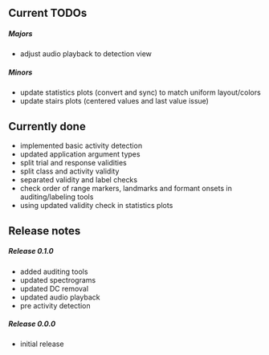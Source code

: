Current TODOs
-------------

##### Majors

- adjust audio playback to detection view

##### Minors

- update statistics plots (convert and sync) to match uniform layout/colors
- update stairs plots (centered values and last value issue)

Currently done
--------------

- implemented basic activity detection
- updated application argument types
- split trial and response validities
- split class and activity validity
- separated validity and label checks
- check order of range markers, landmarks and formant onsets in auditing/labeling tools
- using updated validity check in statistics plots

Release notes
-------------

##### Release 0.1.0

- added auditing tools
- updated spectrograms
- updated DC removal
- updated audio playback
- pre activity detection

##### Release 0.0.0

- initial release

